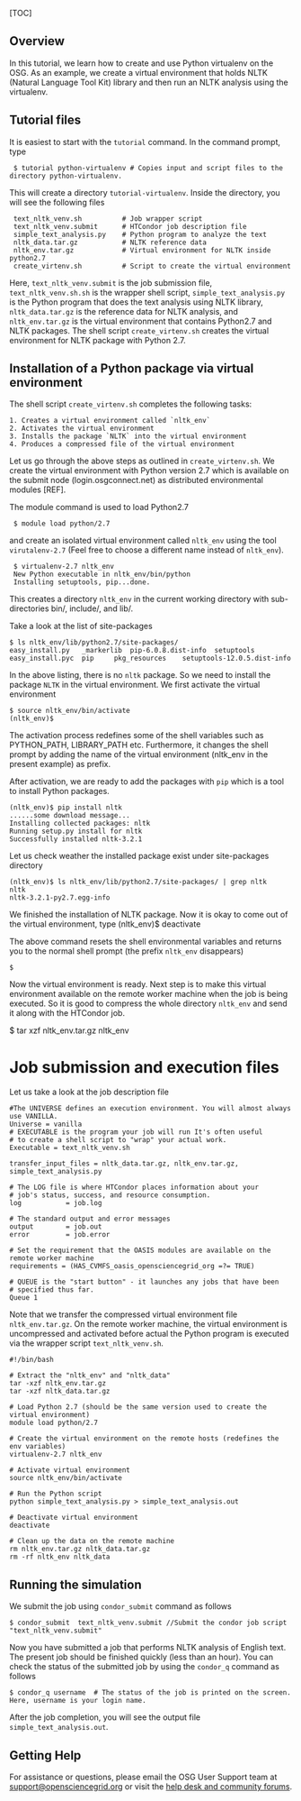 [title]: - "Virtualenv in Python"
[TOC]

## Overview

In this tutorial, we learn how to create and use Python virtualenv on the OSG. As an example, we create a virtual environment that holds  NLTK (Natural Language Tool Kit) library and  then run an NLTK analysis using the virtualenv. 


## Tutorial files

It is easiest to start with the `tutorial` command. In the command prompt, type

	 $ tutorial python-virtualenv # Copies input and script files to the directory python-virtualenv.
 
This will create a directory `tutorial-virtualenv`. Inside the directory, you will see the 
following files

     text_nltk_venv.sh          # Job wrapper script
     text_nltk_venv.submit      # HTCondor job description file
     simple_text_analysis.py    # Python program to analyze the text 
     nltk_data.tar.gz           # NLTK reference data 
     nltk_env.tar.gz            # Virtual environment for NLTK inside python2.7
     create_virtenv.sh          # Script to create the virtual environment


Here, `text_nltk_venv.submit` is the job submission file, `text_nltk_venv.sh.sh` is the wrapper shell script, `simple_text_analysis.py` is the Python program that does the text analysis using NLTK library, `nltk_data.tar.gz` is the reference 
data for NLTK analysis, and `nltk_env.tar.gz` is the virtual environment that contains Python2.7 and NLTK packages. The shell script `create_virtenv.sh` creates the virtual environment for NLTK package with Python 2.7. 

## Installation of a Python package via virtual environment

The shell script `create_virtenv.sh` completes the following tasks: 

    1. Creates a virtual environment called `nltk_env`
    2. Activates the virtual environment 
    3. Installs the package `NLTK` into the virtual environment 
    4. Produces a compressed file of the virtual environment


Let us go through the above steps as outlined in `create_virtenv.sh`.  We create the virtual environment with Python version 2.7 which is available on the submit node (login.osgconnect.net) as distributed environmental modules [REF]. 

The module command is used to load Python2.7 


     $ module load python/2.7

and create an isolated virtual environment called `nltk_env` using the tool `virutalenv-2.7` (Feel free to choose a different name instead of `nltk_env`).

     $ virtualenv-2.7 nltk_env
     New Python executable in nltk_env/bin/python
     Installing setuptools, pip...done.

This creates a directory `nltk_env` in the current working directory with sub-directories bin/, include/, and lib/.   

Take a look at the list of site-packages 

    $ ls nltk_env/lib/python2.7/site-packages/ 
    easy_install.py   _markerlib  pip-6.0.8.dist-info  setuptools
    easy_install.pyc  pip	  pkg_resources	   setuptools-12.0.5.dist-info 

In the above listing, there is no `nltk` package. So we need to install the package `NLTK` in the virtual environment. We first activate the virtual environment 

    $ source nltk_env/bin/activate
    (nltk_env)$

The activation process redefines some of the shell variables such as PYTHON_PATH, LIBRARY_PATH etc. Furthermore, it changes the shell prompt by adding
the name of the virtual environment (nltk_env in the present example) as prefix. 

After activation, we are ready to add the packages with `pip` which is a tool to install Python packages. 

    (nltk_env)$ pip install nltk
    ......some download message...
    Installing collected packages: nltk
    Running setup.py install for nltk
    Successfully installed nltk-3.2.1 

Let us check weather the installed package exist under site-packages directory

    (nltk_env)$ ls nltk_env/lib/python2.7/site-packages/ | grep nltk
    nltk
    nltk-3.2.1-py2.7.egg-info

We finished the installation of NLTK package. Now it is okay to come out of the virtual environment, type 
    (nltk_env)$ deactivate

The above command resets the shell environmental variables and returns you to the normal shell prompt (the prefix `nltk_env` disappears)

    $ 


Now the virtual environment is ready. Next step is to make this virtual environment available on the remote worker machine when the job is being executed. So it is good to compress the whole directory `nltk_env`  and send it along with the HTCondor job. 

   $ tar xzf nltk_env.tar.gz nltk_env

# Job submission and execution files

Let us take a look at the job description file

    #The UNIVERSE defines an execution environment. You will almost always use VANILLA. 
    Universe = vanilla     
    # EXECUTABLE is the program your job will run It's often useful 
    # to create a shell script to "wrap" your actual work. 
    Executable = text_nltk_venv.sh

    transfer_input_files = nltk_data.tar.gz, nltk_env.tar.gz, simple_text_analysis.py 

    # The LOG file is where HTCondor places information about your 
    # job's status, success, and resource consumption. 
    log           = job.log

    # The standard output and error messages
    output        = job.out
    error         = job.error

    # Set the requirement that the OASIS modules are available on the remote worker machine
    requirements = (HAS_CVMFS_oasis_opensciencegrid_org =?= TRUE)

    # QUEUE is the "start button" - it launches any jobs that have been 
    # specified thus far. 
    Queue 1

Note that we transfer the compressed virtual environment file `nltk_env.tar.gz`. On the remote worker machine, the virtual environment is uncompressed and activated before actual the Python program is executed via the wrapper  script `text_nltk_venv.sh`. 


    #!/bin/bash

    # Extract the "nltk_env" and "nltk_data"
    tar -xzf nltk_env.tar.gz
    tar -xzf nltk_data.tar.gz 

    # Load Python 2.7 (should be the same version used to create the virtual environment)
    module load python/2.7

    # Create the virtual environment on the remote hosts (redefines the env variables)
    virtualenv-2.7 nltk_env

    # Activate virtual environment
    source nltk_env/bin/activate

    # Run the Python script 
    python simple_text_analysis.py > simple_text_analysis.out

    # Deactivate virtual environment 
    deactivate

    # Clean up the data on the remote machine 
    rm nltk_env.tar.gz nltk_data.tar.gz
    rm -rf nltk_env nltk_data

## Running the simulation

We submit the job using `condor_submit` command as follows

	$ condor_submit  text_nltk_venv.submit //Submit the condor job script "text_nltk_venv.submit"

Now you have submitted a job that performs NLTK analysis of English text. The present job should be finished quickly (less than an hour). You can check the status of the submitted job by using the `condor_q` command as follows
    
	$ condor_q username  # The status of the job is printed on the screen. Here, username is your login name.

After the job completion, you will see the output file `simple_text_analysis.out`. 


## Getting Help
For assistance or questions, please email the OSG User Support team  at [support@opensciencegrid.org](mailto:support@opensciencegrid.org) or visit the [help desk and community forums](http://support.opensciencegrid.org).
